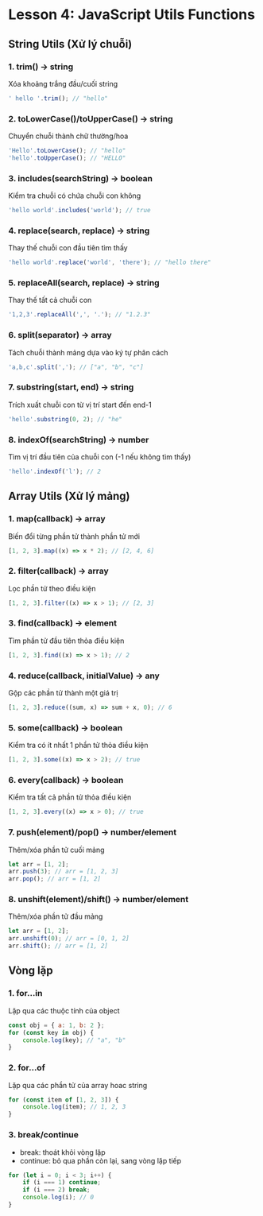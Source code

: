 # Lesson 4: JavaScript Utils Functions

## String Utils (Xử lý chuỗi)

### 1. trim() → string

Xóa khoảng trắng đầu/cuối string

```js
' hello '.trim(); // "hello"
```

### 2. toLowerCase()/toUpperCase() → string

Chuyển chuỗi thành chữ thường/hoa

```js
'Hello'.toLowerCase(); // "hello"
'hello'.toUpperCase(); // "HELLO"
```

### 3. includes(searchString) → boolean

Kiểm tra chuỗi có chứa chuỗi con không

```js
'hello world'.includes('world'); // true
```

### 4. replace(search, replace) → string

Thay thế chuỗi con đầu tiên tìm thấy

```js
'hello world'.replace('world', 'there'); // "hello there"
```

### 5. replaceAll(search, replace) → string

Thay thế tất cả chuỗi con

```js
'1,2,3'.replaceAll(',', '.'); // "1.2.3"
```

### 6. split(separator) → array

Tách chuỗi thành mảng dựa vào ký tự phân cách

```js
'a,b,c'.split(','); // ["a", "b", "c"]
```

### 7. substring(start, end) → string

Trích xuất chuỗi con từ vị trí start đến end-1

```js
'hello'.substring(0, 2); // "he"
```

### 8. indexOf(searchString) → number

Tìm vị trí đầu tiên của chuỗi con (-1 nếu không tìm thấy)

```js
'hello'.indexOf('l'); // 2
```

## Array Utils (Xử lý mảng)

### 1. map(callback) → array

Biến đổi từng phần tử thành phần tử mới

```js
[1, 2, 3].map((x) => x * 2); // [2, 4, 6]
```

### 2. filter(callback) → array

Lọc phần tử theo điều kiện

```js
[1, 2, 3].filter((x) => x > 1); // [2, 3]
```

### 3. find(callback) → element

Tìm phần tử đầu tiên thỏa điều kiện

```js
[1, 2, 3].find((x) => x > 1); // 2
```

### 4. reduce(callback, initialValue) → any

Gộp các phần tử thành một giá trị

```js
[1, 2, 3].reduce((sum, x) => sum + x, 0); // 6
```

### 5. some(callback) → boolean

Kiểm tra có ít nhất 1 phần tử thỏa điều kiện

```js
[1, 2, 3].some((x) => x > 2); // true
```

### 6. every(callback) → boolean

Kiểm tra tất cả phần tử thỏa điều kiện

```js
[1, 2, 3].every((x) => x > 0); // true
```

### 7. push(element)/pop() → number/element

Thêm/xóa phần tử cuối mảng

```js
let arr = [1, 2];
arr.push(3); // arr = [1, 2, 3]
arr.pop(); // arr = [1, 2]
```

### 8. unshift(element)/shift() → number/element

Thêm/xóa phần tử đầu mảng

```js
let arr = [1, 2];
arr.unshift(0); // arr = [0, 1, 2]
arr.shift(); // arr = [1, 2]
```

## Vòng lặp

### 1. for...in

Lặp qua các thuộc tính của object

```js
const obj = { a: 1, b: 2 };
for (const key in obj) {
    console.log(key); // "a", "b"
}
```

### 2. for...of

Lặp qua các phần tử của array hoac string

```js
for (const item of [1, 2, 3]) {
    console.log(item); // 1, 2, 3
}
```

### 3. break/continue

-   break: thoát khỏi vòng lặp
-   continue: bỏ qua phần còn lại, sang vòng lặp tiếp

```js
for (let i = 0; i < 3; i++) {
    if (i === 1) continue;
    if (i === 2) break;
    console.log(i); // 0
}
```
